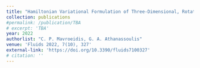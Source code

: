 ```yaml
---
title: "Hamiltonian Variational Formulation of Three-Dimensional, Rotational Free-Surface Flows, with a Moving Seabed, in the Eulerian Description"
collection: publications
#permalink: /publication/TBA
# excerpt: 'TBA'
year: 2022
authorlist: "C. P. Mavroeidis, G. A. Athanassoulis"
venue: 'Fluids 2022, 7(10), 327'
external-link: 'https://doi.org/10.3390/fluids7100327'
# citation: ''
---
```


